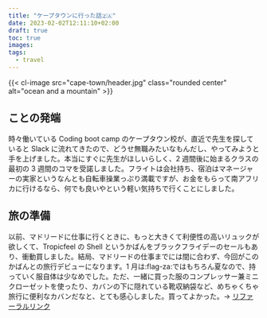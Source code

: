 ```yaml
---
title: "ケープタウンに行った話🇿🇦"
date: 2023-02-02T12:11:10+02:00
draft: true
toc: true
images:
tags:
  - travel
---
```


{{< cl-image src="cape-town/header.jpg" class="rounded center" alt="ocean and a mountain" >}}

## ことの発端

時々働いている Coding boot camp のケープタウン校が、直近で先生を探していると Slack に流れてきたので、どうせ無職みたいなもんだし、やってみようと手を上げました。本当にすぐに先生がほしいらしく、2 週間後に始まるクラスの最初の 3 週間のコマを受諾しました。フライトは会社持ち、宿泊はマネージャーの実家というなんとも自転車操業っぷり満載ですが、お金をもらって南アフリカに行けるなら、何でも良いやという軽い気持ちで行くことにしました。

## 旅の準備

以前、マドリードに仕事に行くときに、もっと大きくて利便性の高いリュックが欲しくて、Tropicfeel の Shell というかばんをブラックフライデーのセールもあり、衝動買しました。結局、マドリードの仕事までには間に合わず、今回がこのかばんとの旅行デビューになります。1 月は:flag-za:ではもちろん夏なので、持っていく服自体は少なめでした。ただ、一緒に買った服のコンプレッサー兼ミニクローゼットを使ったり、カバンの下に隠れている靴収納袋など、めちゃくちゃ旅行に便利なカバンだなと、とても感心しました。買ってよかった。-> [リファーラルリンク](https://nation.tropicfeel.com/s/ryuichiro.s)
